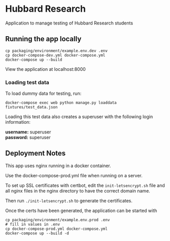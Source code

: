 # Hubbard Research
Application to manage testing of Hubbard Research students

## Running the app locally

```
cp packaging/environment/example.env.dev .env
cp docker-compose-dev.yml docker-compose.yml
docker-compose up --build
```

View the application at localhost:8000

### Loading test data
To load dummy data for testing, run:
```shell script
docker-compose exec web python manage.py loaddata fixtures/test_data.json
```

Loading this test data also creates a superuser with the following login information:

**username:** superuser<br>
**password:** superuser

## Deployment Notes
This app uses nginx running in a docker container.

Use the docker-compose-prod.yml file when running on a server.

To set up SSL certificates with certbot, edit the `init-letsencrypt.sh` file and all nginx files in the nginx directory to have the correct domain name.

Then run `./init-letsencrypt.sh` to generate the certificates.

Once the certs have been generated, the application can be started with 
```
cp packaging/environment/example.env.prod .env
# fill in values in .env
cp docker-compose-prod.yml docker-compose.yml
docker-compose up --build -d
```
